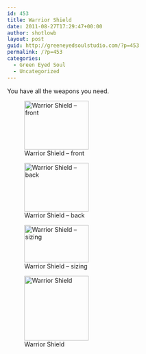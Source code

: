 ```yaml
---
id: 453
title: Warrior Shield
date: 2011-08-27T17:29:47+00:00
author: shotlowb
layout: post
guid: http://greeneyedsoulstudio.com/?p=453
permalink: /?p=453
categories:
  - Green Eyed Soul
  - Uncategorized
---
```

You have all the weapons you need.

<div id='gallery-1' class='gallery galleryid-453 gallery-columns-3 gallery-size-thumbnail'>
  <figure class='gallery-item'> 
  
  <div class='gallery-icon landscape'>
    <a href='http://localhost:4567/wp-content/uploads/2011/08/shieldwordnecklaces-004.jpg'><img width="150" height="113" src="http://localhost:4567/wp-content/uploads/2011/08/shieldwordnecklaces-004.jpg" class="attachment-thumbnail size-thumbnail" alt="Warrior Shield – front" aria-describedby="gallery-1-457" sizes="100vw" /></a>
  </div><figcaption class='wp-caption-text gallery-caption' id='gallery-1-457'> Warrior Shield – front </figcaption></figure><figure class='gallery-item'> 
  
  <div class='gallery-icon landscape'>
    <a href='http://localhost:4567/wp-content/uploads/2011/08/shieldwordnecklaces-006.jpg'><img width="150" height="113" src="http://localhost:4567/wp-content/uploads/2011/08/shieldwordnecklaces-006.jpg" class="attachment-thumbnail size-thumbnail" alt="Warrior Shield – back" aria-describedby="gallery-1-477" sizes="100vw" /></a>
  </div><figcaption class='wp-caption-text gallery-caption' id='gallery-1-477'> Warrior Shield – back </figcaption></figure><figure class='gallery-item'> 
  
  <div class='gallery-icon landscape'>
    <a href='http://localhost:4567/wp-content/uploads/2011/08/shieldwordnecklaces-005.jpg'><img width="150" height="87" src="http://localhost:4567/wp-content/uploads/2011/08/shieldwordnecklaces-005.jpg" class="attachment-thumbnail size-thumbnail" alt="Warrior Shield – sizing" aria-describedby="gallery-1-476" sizes="100vw" /></a>
  </div><figcaption class='wp-caption-text gallery-caption' id='gallery-1-476'> Warrior Shield – sizing </figcaption></figure><figure class='gallery-item'> 
  
  <div class='gallery-icon landscape'>
    <a href='http://localhost:4567/wp-content/uploads/2011/08/shieldwordnecklaces-001.jpg'><img width="150" height="150" src="http://localhost:4567/wp-content/uploads/2011/08/shieldwordnecklaces-001.jpg" class="attachment-thumbnail size-thumbnail" alt="Warrior Shield" aria-describedby="gallery-1-475" sizes="100vw" /></a>
  </div><figcaption class='wp-caption-text gallery-caption' id='gallery-1-475'> Warrior Shield </figcaption></figure>
</div>